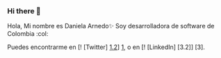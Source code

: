 ### Hi there 👋

<!--
**darnedog12/darnedog12** is a ✨ _special_ ✨ repository because its `README.md` (this file) appears on your GitHub profile.

Here are some ideas to get you started:

- 🔭 I’m currently working on ...
- 🌱 I’m currently learning ...
- 👯 I’m looking to collaborate on ...
- 🤔 I’m looking for help with ...
- 💬 Ask me about ...
- 📫 How to reach me: ...
- 😄 Pronouns: ...
- ⚡ Fun fact: ...
-->

Hola, Mi nombre es Daniela Arnedo✨ Soy desarrolladora de software de Colombia :col:

Puedes encontrarme en [! [Twitter] [1.2]] [1], o en [! [LinkedIn] [3.2]] [3].

[1.2]: http://i.imgur.com/wWzX9uB.png
[2.2]: https://img.icons8.com/fluent-systems-filled/24/000000/linkedin.png

[1]: https://twitter.com/Danielaarnedog
[2]: https://www.linkedin.com/in/daniela-arnedo
